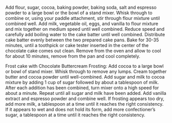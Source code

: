 Add flour, sugar, cocoa, baking powder, baking soda, salt and espresso powder to a large bowl or the bowl of a stand mixer. Whisk through to combine or, using your paddle attachment, stir through flour mixture until combined well.
Add milk, vegetable oil, eggs, and vanilla to flour mixture and mix together on medium speed until well combined. Reduce speed and carefully add boiling water to the cake batter until well combined.
Distribute cake batter evenly between the two prepared cake pans. Bake for 30-35 minutes, until a toothpick or cake tester inserted in the center of the chocolate cake comes out clean.
Remove from the oven and allow to cool for about 10 minutes, remove from the pan and cool completely.


Frost cake with Chocolate Buttercream Frosting:
Add cocoa to a large bowl or bowl of stand mixer. Whisk through to remove any lumps.
Cream together butter and cocoa powder until well-combined.
Add sugar and milk to cocoa mixture by adding 1 cup of sugar followed by about a tablespoon of milk. After each addition has been combined, turn mixer onto a high speed for about a minute. Repeat until all sugar and milk have been added.
Add vanilla extract and espresso powder and combine well.
If frosting appears too dry, add more milk, a tablespoon at a time until it reaches the right consistency. If it appears to wet and does not hold its form, add more confectioner’s sugar, a tablespoon at a time until it reaches the right consistency.


